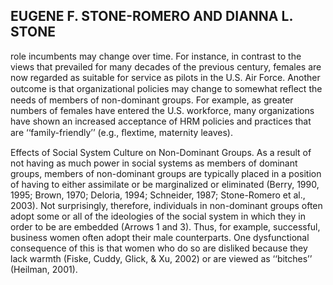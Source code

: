 ## EUGENE F. STONE-ROMERO AND DIANNA L. STONE

role incumbents may change over time. For instance, in contrast to the views that prevailed for many decades of the previous century, females are now regarded as suitable for service as pilots in the U.S. Air Force. Another outcome is that organizational policies may change to somewhat reﬂect the needs of members of non-dominant groups. For example, as greater numbers of females have entered the U.S. workforce, many organizations have shown an increased acceptance of HRM policies and practices that are ‘‘family-friendly’’ (e.g., ﬂextime, maternity leaves).

Effects of Social System Culture on Non-Dominant Groups. As a result of not having as much power in social systems as members of dominant groups, members of non-dominant groups are typically placed in a position of having to either assimilate or be marginalized or eliminated (Berry, 1990, 1995; Brown, 1970; Deloria, 1994; Schneider, 1987; Stone-Romero et al., 2003). Not surprisingly, therefore, individuals in non-dominant groups often adopt some or all of the ideologies of the social system in which they in order to be are embedded (Arrows 1 and 3). Thus, for example, successful, business women often adopt their male counterparts. One dysfunctional consequence of this is that women who do so are disliked because they lack warmth (Fiske, Cuddy, Glick, & Xu, 2002) or are viewed as ‘‘bitches’’ (Heilman, 2001).